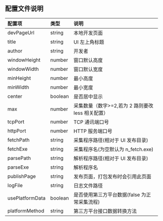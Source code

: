 ## 配置文件说明

| 配置项          | 类型    | 说明                                              |
| :-------------- | :------ | :------------------------------------------------ |
| devPageUrl      | string  | 本地开发页面                                      |
| title           | string  | UI 左上角标题                                     |
| author          | string  | 开发者                                            |
| windowHeight    | number  | 窗口默认高度                                      |
| windowWidth     | number  | 窗口默认宽度                                      |
| minHeight       | number  | 最小高度                                          |
| minWidth        | number  | 最小宽度                                          |
| center          | boolean | 是否居中显示                                      |
| max             | number  | 采集数量（数字>=2,若为 2 路则要改 less 相关配置） |
| tcpPort         | number  | TCP 通讯端口号                                    |
| httpPort        | number  | HTTP 服务端口号                                   |
| fetchPath       | string  | 采集程序路径(相对于 UI 发布目录)                  |
| fetchExe        | string  | 采集程序名(为空默认为 n_fetch.exe)                |
| parsePath       | string  | 解析程序路径(相对于 UI 发布目录)                  |
| parseExe        | string  | 解析程序名                                        |
| publishPage     | string  | 发布页面，打包发布时会引用此页面                  |
| logFile         | string  | 日志文件路径                                      |
| usePlatformData | boolean | 是否使用第三方平台数据(false 为正常采集流程)      |
| platformMethod  | string  | 第三方平台接口数据转换方法                        |

